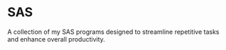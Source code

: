 # SAS
A collection of my SAS programs designed to streamline repetitive tasks and enhance overall productivity.
